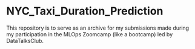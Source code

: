 # NYC_Taxi_Duration_Prediction


This repository is to serve as an archive for my submissions made during my participation in the MLOps Zoomcamp (like a bootcamp) led by DataTalksClub.
